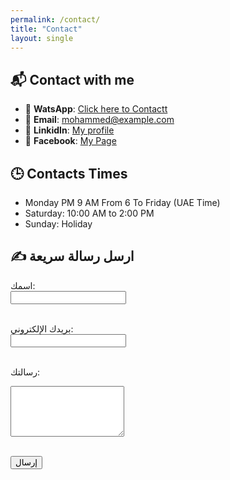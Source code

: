 ```yaml
---
permalink: /contact/
title: "Contact"
layout: single
---
```


## 📬 Contact with me

- 📱 **WatsApp**: [Click here to Contactt](https://wa.me/20162608662)  
- 📧 **Email**: [mohammed@example.com](mailto:mohammed@mohammedabdollah.online)  
- 💼 **LinkidIn**: [My profile](https://www.linkedin.com/in/mohammedabdallafpa/) 
- 📘 **Facebook**: [My Page](https://web.facebook.com/mohammed.abdallah.545581)



## 🕒 Contacts Times
-  Monday PM 9 AM From 6 To Friday (UAE Time)
-  Saturday: 10:00 AM to 2:00 PM
- Sunday: Holiday




## ✍️ ارسل رسالة سريعة
<form action="https://formspree.io/f/your-form-id" method="POST">
  <label>اسمك:</label><br>
  <input type="text" name="name" required><br><br>

  <label>بريدك الإلكتروني:</label><br>
  <input type="email" name="_replyto" required><br><br>

  <label>رسالتك:</label><br>
  <textarea name="message" rows="5" required></textarea><br><br>

  <button type="submit">إرسال</button>
</form>




